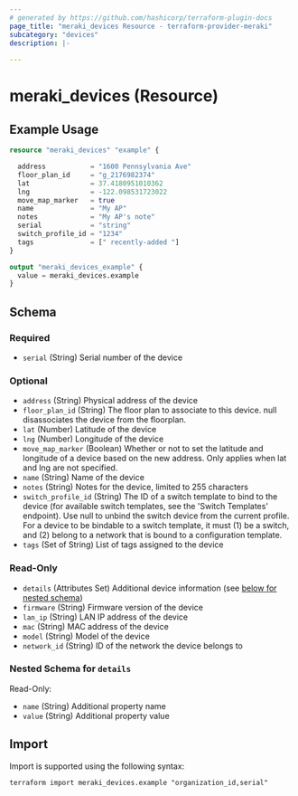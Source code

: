 ```yaml
---
# generated by https://github.com/hashicorp/terraform-plugin-docs
page_title: "meraki_devices Resource - terraform-provider-meraki"
subcategory: "devices"
description: |-
  
---
```


# meraki_devices (Resource)



## Example Usage

```terraform
resource "meraki_devices" "example" {

  address           = "1600 Pennsylvania Ave"
  floor_plan_id     = "g_2176982374"
  lat               = 37.4180951010362
  lng               = -122.098531723022
  move_map_marker   = true
  name              = "My AP"
  notes             = "My AP's note"
  serial            = "string"
  switch_profile_id = "1234"
  tags              = [" recently-added "]
}

output "meraki_devices_example" {
  value = meraki_devices.example
}
```

<!-- schema generated by tfplugindocs -->
## Schema

### Required

- `serial` (String) Serial number of the device

### Optional

- `address` (String) Physical address of the device
- `floor_plan_id` (String) The floor plan to associate to this device. null disassociates the device from the floorplan.
- `lat` (Number) Latitude of the device
- `lng` (Number) Longitude of the device
- `move_map_marker` (Boolean) Whether or not to set the latitude and longitude of a device based on the new address. Only applies when lat and lng are not specified.
- `name` (String) Name of the device
- `notes` (String) Notes for the device, limited to 255 characters
- `switch_profile_id` (String) The ID of a switch template to bind to the device (for available switch templates, see the 'Switch Templates' endpoint). Use null to unbind the switch device from the current profile. For a device to be bindable to a switch template, it must (1) be a switch, and (2) belong to a network that is bound to a configuration template.
- `tags` (Set of String) List of tags assigned to the device

### Read-Only

- `details` (Attributes Set) Additional device information (see [below for nested schema](#nestedatt--details))
- `firmware` (String) Firmware version of the device
- `lan_ip` (String) LAN IP address of the device
- `mac` (String) MAC address of the device
- `model` (String) Model of the device
- `network_id` (String) ID of the network the device belongs to

<a id="nestedatt--details"></a>
### Nested Schema for `details`

Read-Only:

- `name` (String) Additional property name
- `value` (String) Additional property value

## Import

Import is supported using the following syntax:

```shell
terraform import meraki_devices.example "organization_id,serial"
```
